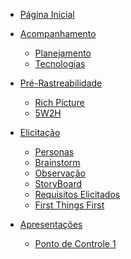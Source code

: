 - [Página Inicial](/)


- [Acompanhamento]()
  - [Planejamento](./acompanhamento/planejamento.md)
  - [Tecnologias](./tecnologias/tecnologias.md)

- [Pré-Rastreabilidade]()
  - [Rich Picture](./pre-rastreabilidade/richPicture.md)
  - [5W2H](./pre-rastreabilidade/5w2h.md)

- [Elicitação]() 
  - [Personas](./elicitacao/personas.md)
  - [Brainstorm](./elicitacao/brainstorm.md)
  - [Observação](./elicitacao/observacao.md)
  - [StoryBoard](./elicitacao/storyboard.md)
  - [Requisitos Elicitados](./elicitacao/requisitos_elicitados.md)
  - [First Things First](./elicitacao/first-things-first.md)

- [Apresentações]()
  - [Ponto de Controle 1](./apresentacoes/ponto_controle_1.md)

<!-- - [Priorização](#)


- [Análise](#)

- [Pós-Rastreabilidade](#) -->
